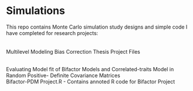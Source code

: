 # Simulations

This repo contains Monte Carlo simulation study designs and simple code I have completed for research projects: \
\
\
Multilevel Modeling Bias Correction Thesis Project Files 

\
Evaluating Model fit of Bifactor Models and Correlated-traits Model in Random Positive- Definite Covariance Matrices \
Bifactor-PDM Project.R - Contains annoted R code for Bifactor Project

 
